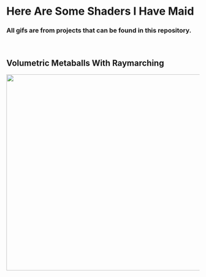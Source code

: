 # Here Are Some Shaders I Have Maid

### All gifs are from projects that can be found in this repository.

<br />

## Volumetric Metaballs With Raymarching
<img src="/gifs/Volumetric Metaball With Raymarching.gif?raw=true" width="512px">
